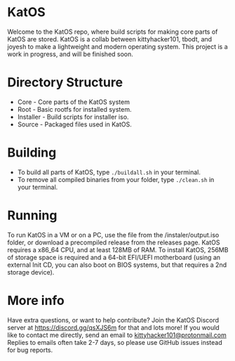 # KatOS

Welcome to the KatOS repo, where build scripts for making core parts of KatOS are stored.
KatOS is a collab between kittyhacker101, tbodt, and joyesh to make a lightweight and modern operating system.
This project is a work in progress, and will be finished soon.

# Directory Structure
- Core - Core parts of the KatOS system
- Root - Basic rootfs for installed system.
- Installer - Build scripts for installer iso.
- Source - Packaged files used in KatOS.

# Building
- To build all parts of KatOS, type `./buildall.sh` in your terminal.
- To remove all compiled binaries from your folder, type `./clean.sh` in your terminal.

# Running
To run KatOS in a VM or on a PC, use the file from the /instaler/output.iso folder, or download a precompiled release from the releases page.
KatOS requires a x86_64 CPU, and at least 128MB of RAM. To install KatOS, 256MB of storage space is required and a 64-bit EFI/UEFI motherboard (using an external Init CD, you can also boot on BIOS systems, but that requires a 2nd storage device).

# More info
Have extra questions, or want to help contribute?
Join the KatOS Discord server at https://discord.gg/qsXJS6m for that and lots more!
If you would like to contact me directly, send an email to kittyhacker101@protonmail.com
Replies to emails often take 2-7 days, so please use GitHub issues instead for bug reports.
